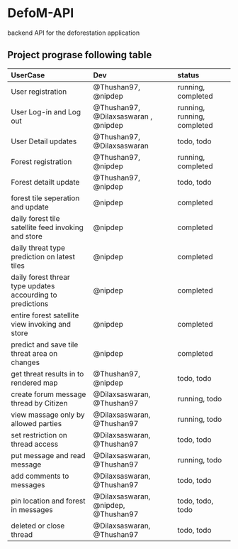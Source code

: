 # DefoM-API
backend API for the deforestation application


## Project prograse following table
| UserCase | Dev | status |
| :---     | :---| :---   |
| User registration | @Thushan97, @nipdep | running, completed |
| User Log-in and Log out | @Thushan97, @Dilaxsaswaran , @nipdep | running, running, completed |
| User Detail updates | @Thushan97, @Dilaxsaswaran | todo, todo |
| Forest registration | @Thushan97, @nipdep | running, completed |
| Forest detailt update | @Thushan97, @nipdep | todo, todo |
| forest tile seperation and update | @nipdep | completed |
| daily forest tile satellite feed invoking and store | @nipdep | completed |
| daily threat type prediction on latest tiles | @nipdep | completed |
| daily forest threar type updates accourding to predictions | @nipdep | completed |
| entire forest satellite view invoking and store | @nipdep | completed |
| predict and save tile threat area on changes | @nipdep | completed |
| get threat results in to rendered map | @Thushan97, @nipdep | todo, todo |
| create forum message thread by Citizen | @Dilaxsaswaran, @Thushan97 | running, todo |
| view massage only by allowed parties | @Dilaxsaswaran, @Thushan97 | running, todo |
| set restriction on thread access | @Dilaxsaswaran, @Thushan97 | todo, todo |
| put message and read message | @Dilaxsaswaran, @Thushan97 | running, todo |
| add comments to messages | @Dilaxsaswaran, @Thushan97 | todo, todo |
| pin location and forest in messages | @Dilaxsaswaran, @nipdep, @Thushan97 | todo, todo, todo |
| deleted or close thread | @Dilaxsaswaran, @Thushan97 | todo, todo |
